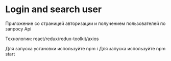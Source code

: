 # Login and search user

Приложение со страницей авторизации и получением пользователей по запросу Api

Технологии: react/redux/redux-toolkit/axios

Для запуска установки используйте npm i
Для запуска используйте npm start
